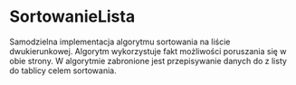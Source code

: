 # SortowanieLista

Samodzielna implementacja algorytmu sortowania na liście dwukierunkowej. Algorytm wykorzystuje fakt możliwości poruszania się w obie strony. 
W algorytmie zabronione jest przepisywanie danych do z listy do tablicy celem sortowania.


